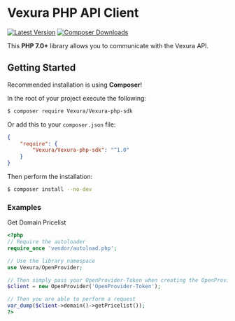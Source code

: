 Vexura PHP API Client
=======================

[![Latest Version](https://img.shields.io/packagist/v/Vexura/Vexura-php-sdk?label=version)](https://packagist.org/packages/Vexura/Vexura-php-sdk/)
[![Composer Downloads](https://img.shields.io/packagist/dm/Vexura/Vexura-php-sdk.svg?label=Composer%20Downloads)](https://packagist.org/packages/Vexura/Vexura-php-sdk)


This **PHP 7.0+** library allows you to communicate with the Vexura API.

## Getting Started

Recommended installation is using **Composer**!

In the root of your project execute the following:
```sh
$ composer require Vexura/Vexura-php-sdk
```
 
Or add this to your `composer.json` file:
```json 
{
    "require": {
        "Vexura/Vexura-php-sdk": "^1.0"
    }
}
```

Then perform the installation:
```sh
$ composer install --no-dev
```

### Examples

Get Domain Pricelist
```php
<?php
// Require the autoloader
require_once 'vendor/autoload.php';

// Use the library namespace
use Vexura/OpenProvider;

// Then simply pass your OpenProvider-Token when creating the OpenProvider client object.
$client = new OpenProvider('OpenProvider-Token');

// Then you are able to perform a request
var_dump($client->domain()->getPricelist());
?>
```